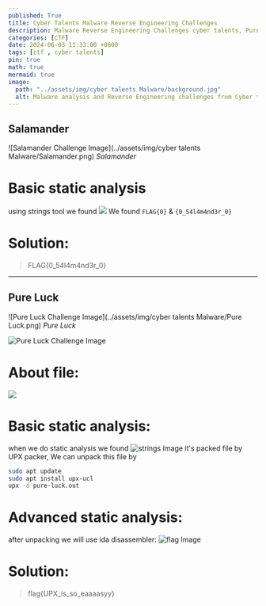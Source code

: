 ```yaml
---
published: True
title: Cyber Talents Malware Reverse Engineering Challenges 
description: Malware Reverse Engineering Challenges cyber talents, Pure Luck, Find the Pass, Find the Hash, Salamander, Eazy, m0v, PE Master, ELF Master.
categories: [CTF]
date: 2024-06-03 11:33:00 +0800
tags: [ctf , cyber talents]
pin: true
math: true
mermaid: true
image:
  path: "../assets/img/cyber talents Malware/background.jpg"
  alt: Malware analysis and Reverse Engineering challenges from Cyber talents.
---
```

## Salamander

![Salamander Challenge Image](../assets/img/cyber talents Malware/Salamander.png)
_Salamander_

# Basic static analysis
using strings tool we found <img src="../assets/img/cyber talents Malware/Salamander-string.png">
We found `FLAG{0}` & `{0_54l4m4nd3r_0}` 
# Solution: 
> FLAG{0_54l4m4nd3r_0}
>

---------------------------------------------------------------------------------------
## Pure Luck

![Pure Luck Challenge Image](../assets/img/cyber talents Malware/Pure Luck.png)
_Pure Luck_

<img src="../assets/img/cyber talents Malware/Pure Luck.png" alt="Pure Luck Challenge Image">

# About file:
<img src="../assets/img/cyber talents Malware/Details pure luck.png">

# Basic static analysis: 
when we do static analysis we found <img src="../assets/img/cyber talents Malware/strrings pure luck.png" alt="strings Image"> 
it's packed file by UPX packer, We can unpack this file by 
``` bash
sudo apt update
sudo apt install upx-ucl
upx -d pure-luck.out
```
# Advanced static analysis:
after unpacking we will use ida disassembler:
<img src="../assets/img/cyber talents Malware/flag pure-luck.png" alt="flag Image">

# Solution: 
> flag{UPX_is_so_eaaaasyy}
>


